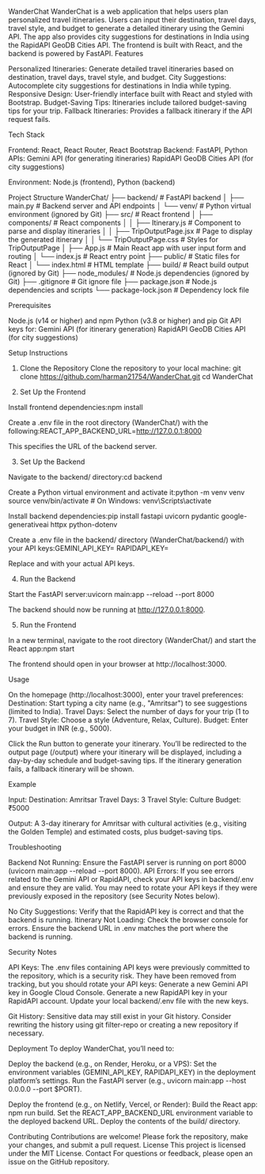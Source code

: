 WanderChat
WanderChat is a web application that helps users plan personalized travel itineraries. Users can input their destination, travel days, travel style, and budget to generate a detailed itinerary using the Gemini API. The app also provides city suggestions for destinations in India using the RapidAPI GeoDB Cities API. The frontend is built with React, and the backend is powered by FastAPI.
Features

Personalized Itineraries: Generate detailed travel itineraries based on destination, travel days, travel style, and budget.
City Suggestions: Autocomplete city suggestions for destinations in India while typing.
Responsive Design: User-friendly interface built with React and styled with Bootstrap.
Budget-Saving Tips: Itineraries include tailored budget-saving tips for your trip.
Fallback Itineraries: Provides a fallback itinerary if the API request fails.

Tech Stack

Frontend: React, React Router, React Bootstrap
Backend: FastAPI, Python
APIs:
Gemini API (for generating itineraries)
RapidAPI GeoDB Cities API (for city suggestions)


Environment: Node.js (frontend), Python (backend)

Project Structure
WanderChat/
├── backend/              # FastAPI backend
│   ├── main.py           # Backend server and API endpoints
│   └── venv/             # Python virtual environment (ignored by Git)
├── src/                  # React frontend
│   ├── components/       # React components
│   │   ├── Itinerary.js  # Component to parse and display itineraries
│   │   ├── TripOutputPage.jsx  # Page to display the generated itinerary
│   │   └── TripOutputPage.css  # Styles for TripOutputPage
│   ├── App.js            # Main React app with user input form and routing
│   └── index.js          # React entry point
├── public/               # Static files for React
│   └── index.html        # HTML template
├── build/                # React build output (ignored by Git)
├── node_modules/         # Node.js dependencies (ignored by Git)
├── .gitignore            # Git ignore file
├── package.json          # Node.js dependencies and scripts
└── package-lock.json     # Dependency lock file

Prerequisites

Node.js (v14 or higher) and npm
Python (v3.8 or higher) and pip
Git
API keys for:
Gemini API (for itinerary generation)
RapidAPI GeoDB Cities API (for city suggestions)



Setup Instructions
1. Clone the Repository
Clone the repository to your local machine:
git clone https://github.com/harman21754/WanderChat.git
cd WanderChat

2. Set Up the Frontend

Install frontend dependencies:npm install


Create a .env file in the root directory (WanderChat/) with the following:REACT_APP_BACKEND_URL=http://127.0.0.1:8000

This specifies the URL of the backend server.

3. Set Up the Backend

Navigate to the backend/ directory:cd backend


Create a Python virtual environment and activate it:python -m venv venv
source venv/bin/activate  # On Windows: venv\Scripts\activate


Install backend dependencies:pip install fastapi uvicorn pydantic google-generativeai httpx python-dotenv


Create a .env file in the backend/ directory (WanderChat/backend/) with your API keys:GEMINI_API_KEY=<your-gemini-api-key>
RAPIDAPI_KEY=<your-rapidapi-key>

Replace <your-gemini-api-key> and <your-rapidapi-key> with your actual API keys.

4. Run the Backend

Start the FastAPI server:uvicorn main:app --reload --port 8000


The backend should now be running at http://127.0.0.1:8000.

5. Run the Frontend

In a new terminal, navigate to the root directory (WanderChat/) and start the React app:npm start


The frontend should open in your browser at http://localhost:3000.

Usage

On the homepage (http://localhost:3000), enter your travel preferences:
Destination: Start typing a city name (e.g., "Amritsar") to see suggestions (limited to India).
Travel Days: Select the number of days for your trip (1 to 7).
Travel Style: Choose a style (Adventure, Relax, Culture).
Budget: Enter your budget in INR (e.g., 5000).


Click the Run button to generate your itinerary.
You’ll be redirected to the output page (/output) where your itinerary will be displayed, including a day-by-day schedule and budget-saving tips.
If the itinerary generation fails, a fallback itinerary will be shown.

Example

Input:
Destination: Amritsar
Travel Days: 3
Travel Style: Culture
Budget: ₹5000


Output:
A 3-day itinerary for Amritsar with cultural activities (e.g., visiting the Golden Temple) and estimated costs, plus budget-saving tips.



Troubleshooting

Backend Not Running: Ensure the FastAPI server is running on port 8000 (uvicorn main:app --reload --port 8000).
API Errors:
If you see errors related to the Gemini API or RapidAPI, check your API keys in backend/.env and ensure they are valid.
You may need to rotate your API keys if they were previously exposed in the repository (see Security Notes below).


No City Suggestions: Verify that the RapidAPI key is correct and that the backend is running.
Itinerary Not Loading: Check the browser console for errors. Ensure the backend URL in .env matches the port where the backend is running.

Security Notes

API Keys: The .env files containing API keys were previously committed to the repository, which is a security risk. They have been removed from tracking, but you should rotate your API keys:
Generate a new Gemini API key in Google Cloud Console.
Generate a new RapidAPI key in your RapidAPI account.
Update your local backend/.env file with the new keys.


Git History: Sensitive data may still exist in your Git history. Consider rewriting the history using git filter-repo or creating a new repository if necessary.

Deployment
To deploy WanderChat, you’ll need to:

Deploy the backend (e.g., on Render, Heroku, or a VPS):
Set the environment variables (GEMINI_API_KEY, RAPIDAPI_KEY) in the deployment platform’s settings.
Run the FastAPI server (e.g., uvicorn main:app --host 0.0.0.0 --port $PORT).


Deploy the frontend (e.g., on Netlify, Vercel, or Render):
Build the React app: npm run build.
Set the REACT_APP_BACKEND_URL environment variable to the deployed backend URL.
Deploy the contents of the build/ directory.



Contributing
Contributions are welcome! Please fork the repository, make your changes, and submit a pull request.
License
This project is licensed under the MIT License.
Contact
For questions or feedback, please open an issue on the GitHub repository.
